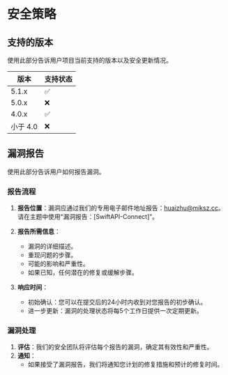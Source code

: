 # 安全策略

## 支持的版本

使用此部分告诉用户项目当前支持的版本以及安全更新情况。

| 版本   | 支持状态           |
| ------ | ------------------ |
| 5.1.x  | :white_check_mark: |
| 5.0.x  | :x:                |
| 4.0.x  | :white_check_mark: |
| 小于 4.0| :x:                |

## 漏洞报告

使用此部分告诉用户如何报告漏洞。

### 报告流程

1. **报告位置**：漏洞应通过我们的专用电子邮件地址报告：[huaizhu@miksz.cc](mailto:huaizhu@miksz.cc)。请在主题中使用“漏洞报告：[SwiftAPI-Connect]”。

2. **报告所需信息**：
   - 漏洞的详细描述。
   - 重现问题的步骤。
   - 可能的影响和严重性。
   - 如果已知，任何潜在的修复或缓解步骤。

3. **响应时间**：
   - 初始确认：您可以在提交后的24小时内收到对您报告的初步确认。
   - 进一步更新：漏洞的处理状态将每5个工作日提供一次定期更新。

### 漏洞处理

1. **评估**：我们的安全团队将评估每个报告的漏洞，确定其有效性和严重性。
2. **通知**：
   - 如果接受了漏洞报告，我们将通知您计划的修复措施和预计的修复时间。
